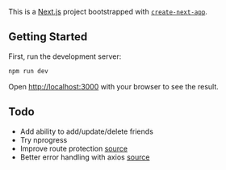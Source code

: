 This is a [Next.js](https://nextjs.org/) project bootstrapped with [`create-next-app`](https://github.com/vercel/next.js/tree/canary/packages/create-next-app).

## Getting Started

First, run the development server:

```bash
npm run dev
```

Open [http://localhost:3000](http://localhost:3000) with your browser to see the result.

## Todo

- Add ability to add/update/delete friends
- Try nprogress
- Improve route protection [source](https://www.mikealche.com/software-development/how-to-implement-authentication-in-next-js-without-third-party-libraries)
- Better error handling with axios [source](https://gist.github.com/fgilio/230ccd514e9381fafa51608fcf137253)
